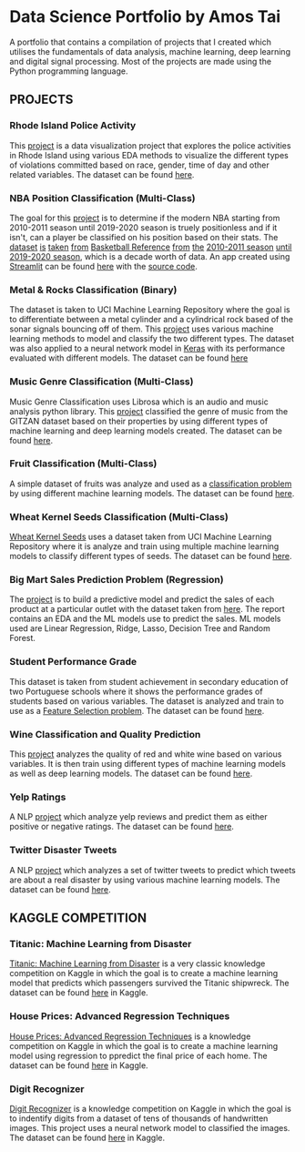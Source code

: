 # Data Science Portfolio by Amos Tai

A portfolio that contains a compilation of projects that I created which utilises the fundamentals of data analysis, machine learning, deep learning and digital signal processing. Most of the projects are made using the Python programming language. 

## PROJECTS
### Rhode Island Police Activity
This [project](https://github.com/leftyamos/amost.github.io/blob/master/Analyzing_Rhode_Island_Police_Activity.ipynb) is a data visualization project that explores the police activities in Rhode Island using various EDA methods to visualize the different types of violations committed based on race, gender, time of day and other related variables. The dataset can be found [here](https://assets.datacamp.com/production/repositories/1497/datasets/62bd9feef451860db02d26553613a299721882e8/police.csv).

### NBA Position Classification (Multi-Class)
The goal for this [project](https://github.com/leftyamos/amost.github.io/blob/master/NBA_Classification.ipynb) is to determine if the modern NBA starting from 2010-2011 season until 2019-2020 season is truely positionless and if it isn't, can a player be classified on his position based on their stats. The [dataset](https://www.basketball-reference.com/leagues/NBA_2011_per_game.html) [is](https://www.basketball-reference.com/leagues/NBA_2012_per_game.html) [taken](https://www.basketball-reference.com/leagues/NBA_2013_per_game.html) [from](https://www.basketball-reference.com/leagues/NBA_2014_per_game.html) [Basketball Reference](https://www.basketball-reference.com/leagues/NBA_2015_per_game.html) [from](https://www.basketball-reference.com/leagues/NBA_2016_per_game.html) [the](https://www.basketball-reference.com/leagues/NBA_2017_per_game.html) [2010-2011 season](https://www.basketball-reference.com/leagues/NBA_2018_per_game.html) [until](https://www.basketball-reference.com/leagues/NBA_2019_per_game.html) [2019-2020 season](https://www.basketball-reference.com/leagues/NBA_2020_per_game.html), which is a decade worth of data. 
An app created using [Streamlit](https://www.streamlit.io/) can be found [here](https://share.streamlit.io/leftyamos/nba_streamlit_app/main/nba_streamlit.py) with the [source code](https://github.com/leftyamos/nba_streamlit_app).

### Metal & Rocks Classification (Binary)
The dataset is taken to UCI Machine Learning Repository where the goal is to differentiate between a metal cylinder and a cylindrical rock based of the sonar signals bouncing off of them. This [project](https://github.com/leftyamos/amost.github.io/blob/master/Mines%20%26%20Rocks.ipynb) uses various machine learning methods to model and classify the two different types. 
The dataset was also applied to a neural network model in [Keras](https://github.com/leftyamos/amost.github.io/blob/master/Keras_Binary_Classification.ipynb) with its performance evaluated with different models. The dataset can be found [here](https://archive.ics.uci.edu/ml/machine-learning-databases/undocumented/connectionist-bench/sonar/sonar.all-data)

### Music Genre Classification (Multi-Class)
Music Genre Classification uses Librosa which is an audio and music analysis python library. This [project](https://github.com/leftyamos/amost.github.io/blob/master/Librosa_Music_Classification.ipynb) classified the genre of music from the GITZAN dataset based on their properties by using different types of machine learning and deep learning models created. The dataset can be found [here](https://www.kaggle.com/andradaolteanu/gtzan-dataset-music-genre-classification?).

### Fruit Classification (Multi-Class)
A simple dataset of fruits was analyze and used as a [classification problem](https://github.com/leftyamos/amost.github.io/blob/master/ML_Multi_Class_Classification.ipynb) by using different machine learning models. The dataset can be found [here](https://raw.githubusercontent.com/susanli2016/Machine-Learning-with-Python/master/fruit_data_with_colors.txt).

### Wheat Kernel Seeds Classification (Multi-Class)
[Wheat Kernel Seeds](https://github.com/leftyamos/amost.github.io/blob/master/Seed_Multi_Class_Classification.ipynb) uses a dataset taken from UCI Machine Learning Repository where it is analyze and train using multiple machine learning models to classify different types of seeds. The dataset can be found [here](https://archive.ics.uci.edu/ml/datasets/seeds).

### Big Mart Sales Prediction Problem (Regression)
The [project](https://github.com/leftyamos/amost.github.io/blob/master/Big_Mart_Sales_Prediction.ipynb) is to build a predictive model and predict the sales of each product at a particular outlet with the dataset taken from [here](https://datahack.analyticsvidhya.com/contest/practice-problem-big-mart-sales-iii/#ProblemStatement). The report contains an EDA and the ML models use to predict the sales. ML models used are Linear Regression, Ridge, Lasso, Decision Tree and Random Forest.

### Student Performance Grade
This dataset is taken from student achievement in secondary education of two Portuguese schools where it shows the performance grades of students based on various variables. The dataset is analyzed and train to use as a [Feature Selection problem](https://github.com/leftyamos/amost.github.io/blob/master/Student%20Performance%20Grade.ipynb). The dataset can be found [here](https://archive.ics.uci.edu/ml/datasets/Student+Performance).

### Wine Classification and Quality Prediction
This [project](https://github.com/leftyamos/amost.github.io/blob/master/Wine_Classification_%26_Quality_Prediction.ipynb) analyzes the quality of red and white wine based on various variables. It is then train using different types of machine learning models as well as deep learning models. The dataset can be found [here](https://archive.ics.uci.edu/ml/machine-learning-databases/wine-quality/).

### Yelp Ratings
A NLP [project](https://github.com/leftyamos/amost.github.io/blob/master/NLP_Classification_Yelp.ipynb) which analyze yelp reviews and predict them as either positive or negative ratings. The dataset can be found [here](https://www.kaggle.com/c/yelp-recsys-2013/data?select=yelp_test_set.zip).

### Twitter Disaster Tweets
A NLP [project](https://github.com/leftyamos/amost.github.io/blob/master/NLP_Twitter_Project.ipynb) which analyzes a set of twitter tweets to predict which tweets are about a real disaster by using various machine learning models. The dataset can be found [here](https://www.kaggle.com/c/nlp-getting-started/data).


## KAGGLE COMPETITION
### Titanic: Machine Learning from Disaster
[Titanic: Machine Learning from Disaster](https://www.kaggle.com/leftyamos/titanic-survival-using-random-forest) is a very classic knowledge competition on Kaggle in which the goal is to create a machine learning model that predicts which passengers survived the Titanic shipwreck. The dataset can be found [here](https://www.kaggle.com/c/titanic/data) in Kaggle.

### House Prices: Advanced Regression Techniques
[House Prices: Advanced Regression Techniques](https://github.com/leftyamos/amost.github.io/blob/master/house.ipynb) is a knowledge competition on Kaggle in which the goal is to create a machine learning model using regression to ppredict the final price of each home. The dataset can be found [here](https://www.kaggle.com/c/house-prices-advanced-regression-techniques/data) in Kaggle.

### Digit Recognizer
[Digit Recognizer](https://github.com/leftyamos/amost.github.io/blob/master/digit_recongnizer.ipynb) is a knowledge competition on Kaggle in which the goal is to indentify digits from a dataset of tens of thousands of handwritten images. This project uses a neural network model to classified the images. The dataset can be found [here](https://www.kaggle.com/c/digit-recognizer/data) in Kaggle.






